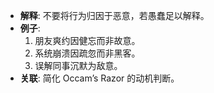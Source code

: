- **解释**: 不要将行为归因于恶意，若愚蠢足以解释。
- **例子**:
	1. 朋友爽约因健忘而非故意。
	2. 系统崩溃因疏忽而非黑客。
	3. 误解同事沉默为敌意。
- **关联**: 简化 Occam’s Razor 的动机判断。